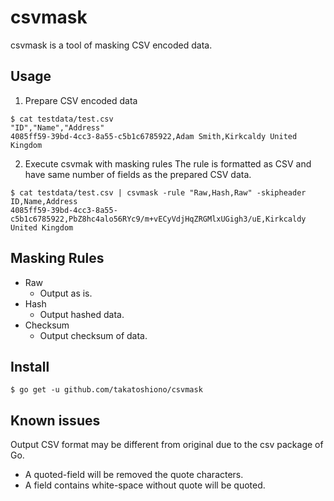 # csvmask
csvmask is a tool of masking CSV encoded data.

## Usage

1. Prepare CSV encoded data

```
$ cat testdata/test.csv
"ID","Name","Address"
4085ff59-39bd-4cc3-8a55-c5b1c6785922,Adam Smith,Kirkcaldy United Kingdom
```

2. Execute csvmak with masking rules
The rule is formatted as CSV and have same number of fields as the prepared CSV data.

```
$ cat testdata/test.csv | csvmask -rule "Raw,Hash,Raw" -skipheader
ID,Name,Address
4085ff59-39bd-4cc3-8a55-c5b1c6785922,PbZ8hc4alo56RYc9/m+vECyVdjHqZRGMlxUGigh3/uE,Kirkcaldy United Kingdom
```

## Masking Rules

- Raw
  - Output as is.
- Hash
  - Output hashed data.
- Checksum
  - Output checksum of data.

## Install

```
$ go get -u github.com/takatoshiono/csvmask
```

## Known issues

Output CSV format may be different from original due to the csv package of Go.

- A quoted-field will be removed the quote characters.
- A field contains white-space without quote will be quoted.
